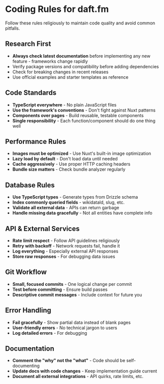 # Coding Rules for daft.fm

Follow these rules religiously to maintain code quality and avoid common pitfalls.

## Research First
- **Always check latest documentation** before implementing any new feature - frameworks change rapidly
- Verify package versions and compatibility before adding dependencies
- Check for breaking changes in recent releases
- Use official examples and starter templates as reference

## Code Standards
- **TypeScript everywhere** - No plain JavaScript files
- **Use the framework's conventions** - Don't fight against Nuxt patterns
- **Components over pages** - Build reusable, testable components
- **Single responsibility** - Each function/component should do one thing well

## Performance Rules
- **Images must be optimized** - Use Nuxt's built-in image optimization
- **Lazy load by default** - Don't load data until needed
- **Cache aggressively** - Use proper HTTP caching headers
- **Bundle size matters** - Check bundle analyzer regularly

## Database Rules
- **Use TypeScript types** - Generate types from Drizzle schema
- **Index commonly queried fields** - wikidataId, slug, etc.
- **Validate all external data** - APIs can return garbage
- **Handle missing data gracefully** - Not all entities have complete info

## API & External Services
- **Rate limit respect** - Follow API guidelines religiously
- **Retry with backoff** - Network requests fail, handle it
- **Log everything** - Especially external API responses
- **Store raw responses** - For debugging data issues

## Git Workflow
- **Small, focused commits** - One logical change per commit
- **Test before committing** - Ensure build passes
- **Descriptive commit messages** - Include context for future you

## Error Handling
- **Fail gracefully** - Show partial data instead of blank pages
- **User-friendly errors** - No technical jargon to users
- **Log detailed errors** - For debugging

## Documentation
- **Comment the "why" not the "what"** - Code should be self-documenting
- **Update docs with code changes** - Keep implementation guide current
- **Document all external integrations** - API quirks, rate limits, etc.